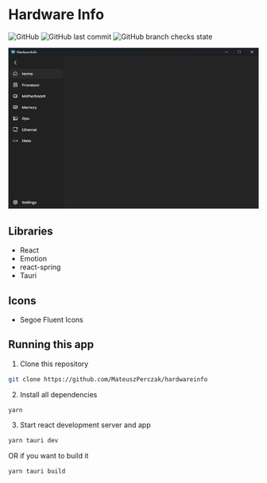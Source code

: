 # Hardware Info

![GitHub](https://img.shields.io/github/license/MateuszPerczak/hardwareinfo?style=flat-square)
![GitHub last commit](https://img.shields.io/github/last-commit/MateuszPerczak/hardwareinfo?style=flat-square)
![GitHub branch checks state](https://img.shields.io/github/checks-status/MateuszPerczak/hardwareinfo/master?style=flat-square)

![App](./images/app.jpg)

## Libraries

- React
- Emotion
- react-spring
- Tauri

## Icons

- Segoe Fluent Icons

## Running this app

1. Clone this repository

```sh
git clone https://github.com/MateuszPerczak/hardwareinfo
```

2. Install all dependencies

```sh
yarn
```

3. Start react development server and app

```sh
yarn tauri dev
```

OR if you want to build it

```sh
yarn tauri build
```
